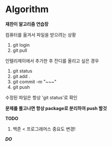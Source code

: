 # Algorithm

**재찬이 알고리즘 연습장**

컴퓨터를 옮겨서 파일을 받으려는 상황 
1. git login 
2. git pull

인텔리제이에서 추가한 후 잔디를 올리고 싶은 경우
1. git status
2. git add .
3. git commit -m "~~~"
4. git push

수정된 파일은 항상 'git status'로 확인

**문제를 풀고나면 항상 package로 분리하여 push 할것**

**TODO**
1. 백준 < 프로그래머스 중요도 변경!

***DO***
